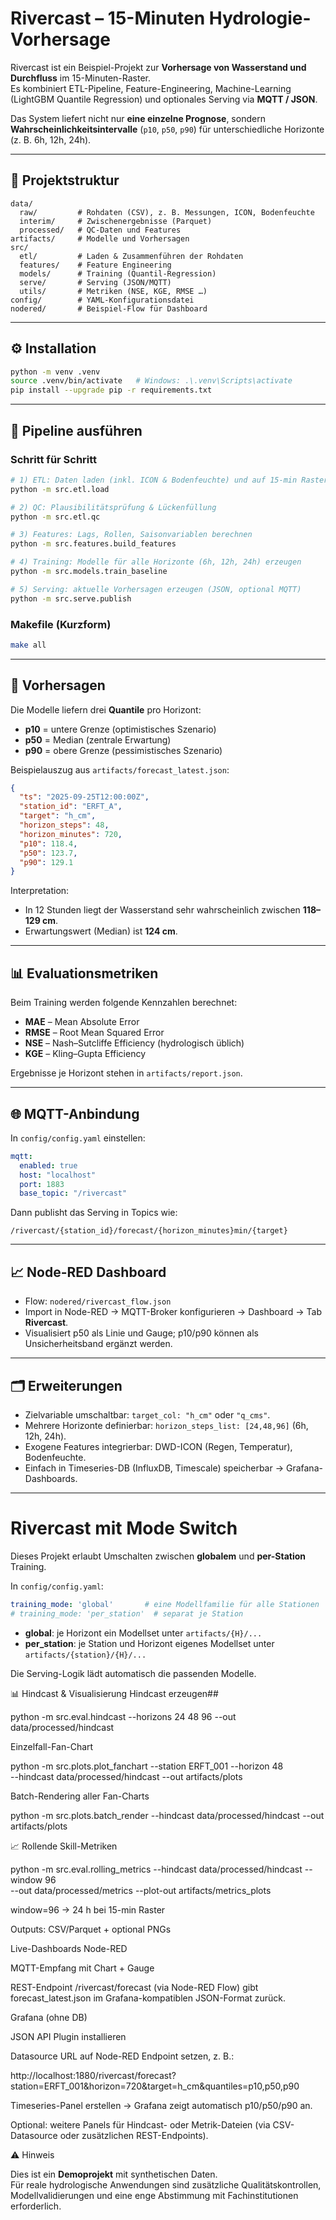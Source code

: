 # Rivercast – 15-Minuten Hydrologie-Vorhersage

Rivercast ist ein Beispiel-Projekt zur **Vorhersage von Wasserstand und Durchfluss** im 15-Minuten-Raster.  
Es kombiniert ETL-Pipeline, Feature-Engineering, Machine-Learning (LightGBM Quantile Regression) und optionales Serving via **MQTT / JSON**.  

Das System liefert nicht nur **eine einzelne Prognose**, sondern **Wahrscheinlichkeitsintervalle** (`p10`, `p50`, `p90`) für unterschiedliche Horizonte (z. B. 6h, 12h, 24h).

---

## 📂 Projektstruktur

```
data/
  raw/         # Rohdaten (CSV), z. B. Messungen, ICON, Bodenfeuchte
  interim/     # Zwischenergebnisse (Parquet)
  processed/   # QC-Daten und Features
artifacts/     # Modelle und Vorhersagen
src/
  etl/         # Laden & Zusammenführen der Rohdaten
  features/    # Feature Engineering
  models/      # Training (Quantil-Regression)
  serve/       # Serving (JSON/MQTT)
  utils/       # Metriken (NSE, KGE, RMSE …)
config/        # YAML-Konfigurationsdatei
nodered/       # Beispiel-Flow für Dashboard
```

---

## ⚙️ Installation

```bash
python -m venv .venv
source .venv/bin/activate   # Windows: .\.venv\Scripts\activate
pip install --upgrade pip -r requirements.txt
```

---

## 🚀 Pipeline ausführen

### Schritt für Schritt

```bash
# 1) ETL: Daten laden (inkl. ICON & Bodenfeuchte) und auf 15-min Raster bringen
python -m src.etl.load

# 2) QC: Plausibilitätsprüfung & Lückenfüllung
python -m src.etl.qc

# 3) Features: Lags, Rollen, Saisonvariablen berechnen
python -m src.features.build_features

# 4) Training: Modelle für alle Horizonte (6h, 12h, 24h) erzeugen
python -m src.models.train_baseline

# 5) Serving: aktuelle Vorhersagen erzeugen (JSON, optional MQTT)
python -m src.serve.publish
```

### Makefile (Kurzform)

```bash
make all
```

---

## 🔮 Vorhersagen

Die Modelle liefern drei **Quantile** pro Horizont:

- **p10** = untere Grenze (optimistisches Szenario)  
- **p50** = Median (zentrale Erwartung)  
- **p90** = obere Grenze (pessimistisches Szenario)  

Beispielauszug aus `artifacts/forecast_latest.json`:

```json
{
  "ts": "2025-09-25T12:00:00Z",
  "station_id": "ERFT_A",
  "target": "h_cm",
  "horizon_steps": 48,
  "horizon_minutes": 720,
  "p10": 118.4,
  "p50": 123.7,
  "p90": 129.1
}
```

Interpretation:  
- In 12 Stunden liegt der Wasserstand sehr wahrscheinlich zwischen **118–129 cm**.  
- Erwartungswert (Median) ist **124 cm**.  

---

## 📊 Evaluationsmetriken

Beim Training werden folgende Kennzahlen berechnet:

- **MAE** – Mean Absolute Error  
- **RMSE** – Root Mean Squared Error  
- **NSE** – Nash–Sutcliffe Efficiency (hydrologisch üblich)  
- **KGE** – Kling–Gupta Efficiency  

Ergebnisse je Horizont stehen in `artifacts/report.json`.

---

## 🌐 MQTT-Anbindung

In `config/config.yaml` einstellen:

```yaml
mqtt:
  enabled: true
  host: "localhost"
  port: 1883
  base_topic: "/rivercast"
```

Dann publisht das Serving in Topics wie:

```
/rivercast/{station_id}/forecast/{horizon_minutes}min/{target}
```

---

## 📈 Node-RED Dashboard

- Flow: `nodered/rivercast_flow.json`  
- Import in Node-RED → MQTT-Broker konfigurieren → Dashboard → Tab **Rivercast**.  
- Visualisiert p50 als Linie und Gauge; p10/p90 können als Unsicherheitsband ergänzt werden.

---

## 🗂️ Erweiterungen

- Zielvariable umschaltbar: `target_col: "h_cm"` oder `"q_cms"`.  
- Mehrere Horizonte definierbar: `horizon_steps_list: [24,48,96]` (6h, 12h, 24h).  
- Exogene Features integrierbar: DWD-ICON (Regen, Temperatur), Bodenfeuchte.  
- Einfach in Timeseries-DB (InfluxDB, Timescale) speicherbar → Grafana-Dashboards.  

---


# Rivercast mit Mode Switch

Dieses Projekt erlaubt Umschalten zwischen **globalem** und **per-Station** Training.

In `config/config.yaml`:

```yaml
training_mode: 'global'       # eine Modellfamilie für alle Stationen
# training_mode: 'per_station'  # separat je Station
```

- **global**: je Horizont ein Modellset unter `artifacts/{H}/...`
- **per_station**: je Station und Horizont eigenes Modellset unter `artifacts/{station}/{H}/...`

Die Serving-Logik lädt automatisch die passenden Modelle.



📊 Hindcast & Visualisierung
Hindcast erzeugen## 

python -m src.eval.hindcast --horizons 24 48 96 --out data/processed/hindcast

Einzelfall-Fan-Chart

python -m src.plots.plot_fanchart --station ERFT_001 --horizon 48 \
    --hindcast data/processed/hindcast --out artifacts/plots

Batch-Rendering aller Fan-Charts

python -m src.plots.batch_render --hindcast data/processed/hindcast --out artifacts/plots


📈 Rollende Skill-Metriken

python -m src.eval.rolling_metrics --hindcast data/processed/hindcast --window 96 \
    --out data/processed/metrics --plot-out artifacts/metrics_plots

window=96 → 24 h bei 15-min Raster

Outputs: CSV/Parquet + optional PNGs

Live-Dashboards
Node-RED

MQTT-Empfang mit Chart + Gauge

REST-Endpoint /rivercast/forecast (via Node-RED Flow) gibt forecast_latest.json im Grafana-kompatiblen JSON-Format zurück.

Grafana (ohne DB)

JSON API Plugin installieren

Datasource URL auf Node-RED Endpoint setzen, z. B.:


http://localhost:1880/rivercast/forecast?station=ERFT_001&horizon=720&target=h_cm&quantiles=p10,p50,p90


Timeseries-Panel erstellen → Grafana zeigt automatisch p10/p50/p90 an.

Optional: weitere Panels für Hindcast- oder Metrik-Dateien (via CSV-Datasource oder zusätzlichen REST-Endpoints).




⚠️ Hinweis

Dies ist ein **Demoprojekt** mit synthetischen Daten.  
Für reale hydrologische Anwendungen sind zusätzliche Qualitätskontrollen, Modellvalidierungen und eine enge Abstimmung mit Fachinstitutionen erforderlich.
